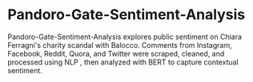 # Pandoro-Gate-Sentiment-Analysis
Pandoro-Gate-Sentiment-Analysis explores public sentiment on Chiara Ferragni's charity scandal with Balocco. Comments from Instagram, Facebook, Reddit, Quora, and Twitter were scraped, cleaned, and processed using NLP , then analyzed with BERT to capture contextual sentiment.
